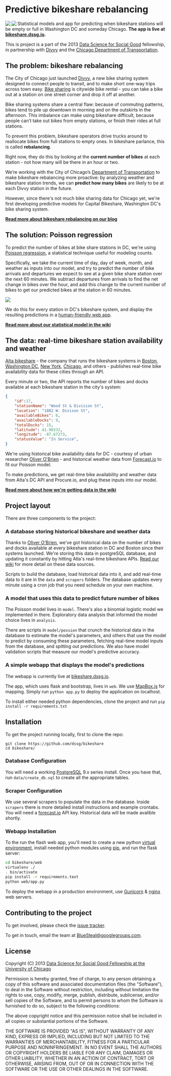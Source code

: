 # Predictive bikeshare rebalancing

<a href="http://divvybikes.com/"><img src="http://dssg.io/img/partners/divvy.jpg" align="left"></a>
<a href="http://www.cityofchicago.org/city/en/depts/cdot.html"><img src="http://dssg.io/img/partners/cdot.jpg" align="left"></a>


Statistical models and app for predicting when bikeshare stations will be empty or full in Washington DC and someday Chicago.  **The app is live at [bikeshare.dssg.io](http://bikeshare.dssg.io).**

This is project is a part of the 2013 [Data Science for Social Good](http://www.dssg.io) fellowship, in partnership with [Divvy](http://divvybikes.com/) and the [Chicago Department of Transportation](www.cityofchicago.org/city/en/depts/cdot.html).

## The problem: bikeshare rebalancing

The City of Chicago just launched [Divvy](http://divvybikes.com/), a new bike sharing system designed to connect people to transit, and to make short one-way trips across town easy. [Bike sharing](http://en.wikipedia.org/wiki/Bicycle_sharing_system) is citywide bike rental - you can take a bike out at a station on one street corner and drop it off at another.

Bike sharing systems share a central flaw: because of commuting patterns, bikes tend to pile up downtown in morning and on the outskirts in the afternoon. This imbalance can make using bikeshare difficult, because people can’t take out bikes from empty stations, or finish their rides at full stations.

To prevent this problem, bikeshare operators drive trucks around to reallocate bikes from full stations to empty ones. In bikeshare parlance, this is called **rebalancing**.

Right now, they do this by looking at the **current number of bikes** at each station - not how many will be there in an hour or two.

We’re working with the City of Chicago’s [Department of Transportation](http://www.cityofchicago.org/city/en/depts/cdot.html) to make bikeshare rebalancing more proactive: by analyzing weather and bikeshare station trends, we can **predict how many bikes** are likely to be at each Divvy station in the future.

However, since there's not much bike sharing data for Chicago yet, we're first developing predictive models for Capital Bikeshare, Washington DC's bike sharing system.

**[Read more about bikeshare rebalancing on our blog](http://dssg.io/2013/08/09/divvy-helping-chicagos-new-bike-share.html)**

## The solution: Poisson regression
To predict the number of bikes at bike share stations in DC, we're using [Poisson regression](http://www.umass.edu/wsp/statistics/lessons/poisson/), a statistical technique useful for modeling counts. 

Specifically, we take the current time of day, day of week, month, and weather as inputs into our model, and try to predict the number of bike arrivals and departures we expect to see at a given bike share station over the next 60 minutes. We subtract departures from arrivals to find the net change in bikes over the hour, and add this change to the current number of bikes to get our predicted bikes at the station in 60 minutes. 

<a href="http://bikeshare.dssg.io"><img src="https://raw.github.com/dssg/bikeshare/master/for_wiki/webapp_screenshot.png" align="center"></a>

We do this for every station in DC's bikeshare system, and display the resulting predictions in a [human-friendly web app](http://bikeshare.dssg.io).

**[Read more about our statistical model in the wiki](../../wiki/methodology)**

## The data: real-time bikeshare station availability and weather

[Alta bikeshare](http://www.altabicycleshare.com/) - the company that runs the bikeshare systems in [Boston](http://www.thehubway.com/), [Washington DC](http://www.capitalbikeshare.com/), [New York](http://citibikenyc.com/), [Chicago](http://divvybikes.com/), and others - publishes real-time bike availability data for these cities through an API.

Every minute or two, the API reports the number of bikes and docks available at each bikeshare station in the city's system:

```json
{
	"id":17,
	"stationName": "Wood St & Division St",
	"location": "1802 W. Divison St",
	"availableBikes": 6,
	"availableDocks": 9,
	"totalDocks": 15,
	"latitude": 41.90332,
	"longitude": -87.67273,		
	"statusValue": "In Service",
}
```

We're using historical bike availability data for DC - courtesy of urban researcher [Oliver O'Brien](http://www.oliverobrien.co.uk) - and historical weather data from [Forecast.io](http://www.forecast.io) to fit our Poisson model.

To make predictions, we get real-time bike availability and weather data from Alta's DC API and Procure.io, and plug these inputs into our model. 

**[Read more about how we're getting data in the wiki](../../wiki/data)**

## Project layout
There are three components to the project:

### **A database storing historical bikeshare and weather data**

Thanks to [Oliver O'Brien](http://oliverobrien.co.uk/bikesharemap/), we've got historical data on the number of bikes and docks available at every bikeshare station in DC and Boston since their systems launched. We're storing this data in postgreSQL database, and updating it constantly by hitting Atla's real-time bikeshare APIs. [Read our wiki](../../wiki/data) for more detail on these data sources.

Scripts to build the database, load historical data into it, and add real-time data to it are in the `data` and `scrapers` folders. The database updates every minute using a cron job that you need schedule on your own machine.

### **A model that uses this data to predict future number of bikes**

The Poisson model lives in `model`. There's also a binomial logistic model we implemented in there. Exploratory data analysis that informed the model choice lives in `analysis`.

There are scripts in `model/possion` that crunch the historical data in the database to estimate the model's parameters, and others that use the model to predict by consuming these parameters, fetching real-time model inputs from the database, and spitting out predictions. We also have model validation scripts that measure our model's predictive accuracy.

### **A simple webapp that displays the model's predictions**

The webapp is currently live at [bikeshare.dssg.io](http://bikeshare.dssg.io/).

The app, which uses flask and bootstrap, lives in `web`. We use [MapBox.js](http://www.mapbox.com/mapbox.js/api/v1.3.1/) for mapping. Simply run `python app.py` to deploy the application on localhost. 

To install either needed python dependencies, clone the project and run `pip install -r requirements.txt`

## Installation 

To get the project running locally, first to clone the repo:
````
git clone https://github.com/dssg/bikeshare
cd bikeshare/
````

### Database Configuration 
You will need a working [PostgreSQL](http://www.postgresql.org) 9.x series install. Once you have that, run `data/create_db.sql` to create all the appropriate tables. 

### Scraper Configuration 
We use several scrapers to populate the data in the database. Inside `scrapers` there is more detailed install instructions and example crontabs. You will need a [forecast.io](http://forecast.io/developer) API key. Historical data will be made avalible shortly. 

### Webapp Installation

To the run the flash web app, you'll need to create a new python [virtual environment](http://docs.python-guide.org/en/latest/dev/virtualenvs/), install needed python modules using [pip](http://dubroy.com/blog/so-you-want-to-install-a-python-package/), and run the flask server:

```bash
cd bikeshare/web
virtualenv ./
. bin/activate
pip install -r requirements.text
python web/app.py
```

To deploy the webapp in a production environment, use [Gunicorn](http://gunicorn.org/) & [nginx](http://nginx.org/) web servers.


## Contributing to the project
To get involved, please check the [issue tracker](https://github.com/dssg/bikeshare/issues).

To get in touch, email the team at BlueSteal@googlegroups.com.

## License 

Copyright (C) 2013 [Data Science for Social Good Fellowship at the University of Chicago](http://dssg.io)

Permission is hereby granted, free of charge, to any person obtaining a copy of this software and associated documentation files (the "Software"), to deal in the Software without restriction, including without limitation the rights to use, copy, modify, merge, publish, distribute, sublicense, and/or sell copies of the Software, and to permit persons to whom the Software is furnished to do so, subject to the following conditions:

The above copyright notice and this permission notice shall be included in all copies or substantial portions of the Software.

THE SOFTWARE IS PROVIDED "AS IS", WITHOUT WARRANTY OF ANY KIND, EXPRESS OR IMPLIED, INCLUDING BUT NOT LIMITED TO THE WARRANTIES OF MERCHANTABILITY, FITNESS FOR A PARTICULAR PURPOSE AND NONINFRINGEMENT. IN NO EVENT SHALL THE AUTHORS OR COPYRIGHT HOLDERS BE LIABLE FOR ANY CLAIM, DAMAGES OR OTHER LIABILITY, WHETHER IN AN ACTION OF CONTRACT, TORT OR OTHERWISE, ARISING FROM, OUT OF OR IN CONNECTION WITH THE SOFTWARE OR THE USE OR OTHER DEALINGS IN THE SOFTWARE.
